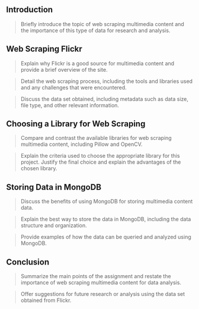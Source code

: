 ## Introduction
> Briefly introduce the topic of web scraping multimedia content and the importance of this type of data for research and analysis.

## Web Scraping Flickr
>Explain why Flickr is a good source for multimedia content and provide a brief overview of the site.

> Detail the web scraping process, including the tools and libraries used and any challenges that were encountered.

> Discuss the data set obtained, including metadata such as data size, file type, and other relevant information.

## Choosing a Library for Web Scraping
>Compare and contrast the available libraries for web scraping multimedia content, including Pillow and OpenCV.

> Explain the criteria used to choose the appropriate library for this project.
Justify the final choice and explain the advantages of the chosen library.

## Storing Data in MongoDB
>Discuss the benefits of using MongoDB for storing multimedia content data.

>Explain the best way to store the data in MongoDB, including the data structure and organization.

>Provide examples of how the data can be queried and analyzed using MongoDB.

## Conclusion
>Summarize the main points of the assignment and restate the importance of web scraping multimedia content for data analysis.

>Offer suggestions for future research or analysis using the data set obtained from Flickr.